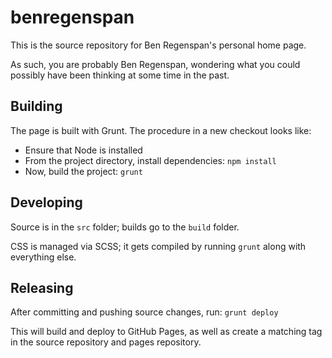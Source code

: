 benregenspan
============

This is the source repository for Ben Regenspan's personal home page.

As such, you are probably Ben Regenspan, wondering what you could possibly
have been thinking at some time in the past.


Building
--------

The page is built with Grunt. The procedure in a new checkout looks like:

 * Ensure that Node is installed
 * From the project directory, install dependencies: `npm install`
 * Now, build the project: `grunt`


Developing
----------

Source is in the `src` folder; builds go to the `build` folder.

CSS is managed via SCSS; it gets compiled by running `grunt` along with
everything else.


Releasing
---------

After committing and pushing source changes, run:
`grunt deploy`

This will build and deploy to GitHub Pages, as well as create a matching
tag in the source repository and pages repository.
